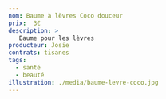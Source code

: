 ```yaml
---
nom: Baume à lèvres Coco douceur
prix:  3€
description: >
   Baume pour les lèvres
producteur: Josie
contrats: tisanes
tags: 
  - santé
  - beauté
illustration: ./media/baume-levre-coco.jpg
---
```


